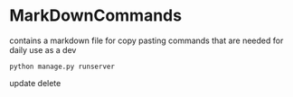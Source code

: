 # MarkDownCommands

contains a markdown file for copy pasting commands that are needed for daily use as a dev 


```
python manage.py runserver
```
update  delete 
